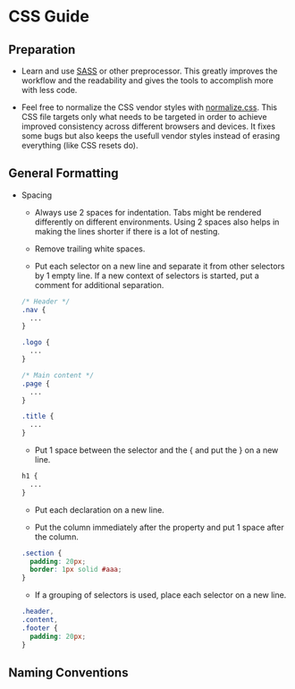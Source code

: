 # CSS Guide

## Preparation

- Learn and use [SASS](http://sass-lang.com/) or other preprocessor. This greatly improves the workflow and the readability and gives the tools to accomplish more with less code.

- Feel free to normalize the CSS vendor styles with [normalize.css](https://necolas.github.io/normalize.css/). This CSS file targets only what needs to be targeted in order to achieve improved consistency across different browsers and devices. It fixes some bugs but also keeps the usefull vendor styles instead of erasing everything (like CSS resets do).

## General Formatting

- Spacing

  - Always use 2 spaces for indentation. Tabs might be rendered differently on different environments. Using 2 spaces also helps in making the lines shorter if there is a lot of nesting.

  - Remove trailing white spaces.

  - Put each selector on a new line and separate it from other selectors by 1 empty line. If a new context of selectors is started, put a comment for additional separation.

  ```css
  /* Header */
  .nav {
    ...
  }

  .logo {
    ...
  }

  /* Main content */
  .page {
    ...
  }

  .title {
    ...
  }
  ```

  - Put 1 space between the selector and the { and put the } on a new line.
  ```css
  h1 {
    ...
  }
  ```

  - Put each declaration on a new line.

  - Put the column immediately after the property and put 1 space after the column.
  ```css
  .section {
    padding: 20px;
    border: 1px solid #aaa;
  }
  ```

  - If a grouping of selectors is used, place each selector on a new line. 
  ```css
  .header,
  .content,
  .footer {
    padding: 20px;
  }
  ```

## Naming Conventions